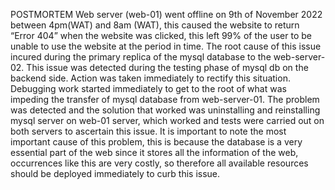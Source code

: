 POSTMORTEM 
Web server (web-01) went offline on  9th of November 2022 between 4pm(WAT) and 8am (WAT), this caused the website to return “Error 404”  when the website was clicked, this left 99% of the user to be unable to use the website at the period in time. The root cause of this issue incured during the primary replica of the mysql database to the web-server-02. This issue was detected during the testing phase of mysql db on the backend side. Action was taken immediately to rectify this situation. Debugging work started immediately to get to the root of what was impeding the transfer of mysql database from web-server-01. The problem was detected and the solution that worked was uninstalling and reinstalling mysql server on web-01 server, which worked and tests were carried out on both servers to ascertain this issue. It is important to note the most important cause of this problem, this is because the database is a very essential part of the web since it stores all the information of the web, occurrences like this are very costly, so therefore all available resources should be deployed immediately to curb this issue.  


